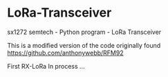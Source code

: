 # LoRa-Transceiver
sx1272 semtech - Python program - LoRa Transceiver 

This is a modified version of the code originally found https://github.com/anthonywebb/RFM92

First RX-LoRa
In process ...

